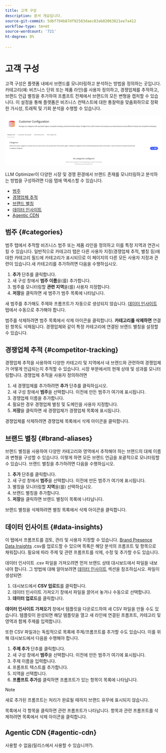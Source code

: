 ```yaml
---
title: 고객 구성
description: 문서 개요입니다.
source-git-commit: 5dbf794b87df92583daec83ab02063821ee7a412
workflow-type: tm+mt
source-wordcount: '721'
ht-degree: 0%

---
```



# 고객 구성

고객 구성은 플랫폼 내에서 브랜드를 모니터링하고 분석하는 방법을 정의하는 곳입니다. 카테고리(예: 비즈니스 단위 또는 제품 라인)를 사용자 정의하고, 경쟁업체를 추적하고, 브랜드 언급 별칭을 추가하여 프롬프트 전체에서 브랜드의 모든 변형을 캡처할 수 있습니다. 이 설정을 통해 플랫폼은 비즈니스 컨텍스트에 대한 통찰력을 맞춤화하므로 정확한 가시성, 트래픽 및 기회 분석을 수행할 수 있습니다.

![고객 구성 대시보드](/help/dashboards/assets/customer-config.png)

LLM Optimizer이 다양한 시장 및 경쟁 환경에서 브랜드 존재를 모니터링하고 분석하는 방법을 구성하려면 다음 탭에 액세스할 수 있습니다.

* [범주](#categories)
* [경쟁업체 추적](#competitor-tracking)
* [브랜드 별칭](#brand-aliases)
* [데이터 인사이트](#data-insights)
* [Agentic CDN](#agentic-cdn)

## 범주 {#categories}

범주 탭에서 추적할 비즈니스 범주 또는 제품 라인을 정의하고 이를 특정 지역과 연관시킬 수 있습니다. 일반적으로 카테고리 탭은 다른 사용자 지정(경쟁업체 추적, 별칭 등)에 대한 카테고리 필드에 카테고리가 표시되므로 이 페이지의 다른 모든 사용자 지정과 관련이 있습니다.새 카테고리를 추가하려면 다음을 수행하십시오.

1. **추가** 단추를 클릭합니다.
2. 새 구성 창에서 **범주 이름**&#x200B;을(를) 추가합니다.
3. 범주를 모니터링할 **관련 지역**&#x200B;을(를) 사용자 지정합니다.
4. **저장**&#x200B;을 클릭하면 새 범주가 범주 목록에 나타납니다.

새 범주를 추가해도 주제와 프롬프트가 자동으로 생성되지 않습니다. [데이터 인사이트](#data-insights) 탭에서 수동으로 추가해야 합니다.

범주를 삭제하려면 범주 목록에서 삭제 아이콘을 클릭합니다. **카테고리를 삭제하면** 연결된 항목도 삭제됩니다. 경쟁업체와 같이 특정 카테고리에 연결된 브랜드 별칭을 설정할 수 있습니다.

## 경쟁업체 추적 {#competitor-tracking}

경쟁업체 추적을 사용하여 다양한 카테고리 및 지역에서 내 브랜드와 관련하여 경쟁업체가 어떻게 언급되는지 추적할 수 있습니다. 시장 부문에서의 현재 상태 및 성과를 모니터링합니다. 경쟁업체 추적을 사용자 정의하려면

1. 새 경쟁업체를 추가하려면 **추가** 단추를 클릭하십시오.
2. 새 구성 창에서 **범주**&#x200B;을 선택합니다. 이전에 만든 범주가 여기에 표시됩니다.
3. 경쟁업체 이름을 추가합니다.
4. 필요한 경우 경쟁업체 별칭 및 도메인을 사용자 지정합니다.
5. **저장**&#x200B;을 클릭하면 새 경쟁업체가 경쟁업체 목록에 표시됩니다.

경쟁업체를 삭제하려면 경쟁업체 목록에서 삭제 아이콘을 클릭합니다.

## 브랜드 별칭 {#brand-aliases}

브랜드 별칭을 사용하여 다양한 카테고리와 영역에서 추적해야 하는 브랜드의 대체 이름과 변형을 구성할 수 있습니다. 이렇게 하면 모든 브랜드 언급을 포괄적으로 모니터링할 수 있습니다. 브랜드 별칭을 추가하려면 다음을 수행하십시오.

1. **추가** 단추를 클릭합니다.
2. 새 구성 창에서 **범주**&#x200B;을 선택합니다. 이전에 만든 범주가 여기에 표시됩니다.
3. 별칭을 모니터링할 **지역**&#x200B;을(를) 선택하십시오.
4. 브랜드 별칭을 추가합니다.
5. **저장**&#x200B;을 클릭하면 브랜드 별칭이 목록에 나타납니다.

브랜드 별칭을 삭제하려면 별칭 목록에서 삭제 아이콘을 클릭합니다.

## 데이터 인사이트 {#data-insights}

이 탭에서 프롬프트를 검토, 관리 및 사용자 지정할 수 있습니다. [Brand Presence Data Insights](/help/dashboards/brand-presence.md#data-insights) .csv를 업로드할 수 있으며 목록은 해당 분석의 프롬프트 및 항목으로 채워집니다. 필요에 따라 주제 및 관련 프롬프트를 삭제, 수정 및 추가할 수도 있습니다.

데이터 인사이트 .csv 파일을 가져오려면 먼저 브랜드 상태 대시보드에서 파일을 내보내야 합니다. 그 방법에 대해 알아보려면 [데이터 인사이트](/help/dashboards/brand-presence.md#data-insights) 섹션을 참조하십시오. 파일이 생성되면:

1. 대시보드에서 **CSV 업로드**&#x200B;를 클릭합니다.
2. 데이터 인사이트 가져오기 창에서 파일을 끌어서 놓거나 수동으로 선택합니다.
3. **데이터 업로드**&#x200B;를 클릭합니다.

**데이터 인사이트 가져오기** 창에서 템플릿을 다운로드하여 새 CSV 파일을 만들 수도 있습니다. 템플릿이 완성되면 해당 템플릿을 열고 새 라인에 연결된 프롬프트, 카테고리 및 영역과 함께 주제를 입력합니다.

또한 CSV 파일과는 독립적으로 목록에 주제/프롬프트를 추가할 수도 있습니다. 이를 위해 대시보드에서 다음을 수행해야 합니다.

1. **주제 추가** 단추를 클릭합니다.
2. 새 구성 창에서 **범주**&#x200B;을 선택합니다. 이전에 만든 범주가 여기에 표시됩니다.
3. 주제 이름을 입력합니다.
4. 프롬프트 텍스트를 추가합니다.
5. 지역을 선택합니다.
6. **프롬프트 추가**&#x200B;를 클릭하면 프롬프트가 있는 항목이 목록에 나타납니다.

>[!NOTE]
>새로 추가된 프롬프트는 처리가 완료될 때까지 브랜드 유무에 표시되지 않습니다.

목록에서 각 항목을 클릭하면 관련 프롬프트가 나타납니다. 항목과 관련 프롬프트를 삭제하려면 목록에서 삭제 아이콘을 클릭합니다.

## Agentic CDN {#agentic-cdn}

사용할 수 없음(릴리스에서 사용할 수 있습니까?).

